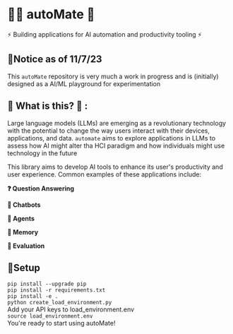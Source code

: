
# 🧠🚀 autoMate 🤖

⚡ Building applications for AI automation and productivity tooling ⚡

## 🚨Notice as of 11/7/23

This `autoMate` repository is very much a work in progress and is (initially) designed as a AI/ML playground for experimentation

## 🧐 What is this? 💁 :
Large language models (LLMs) are emerging as a revolutionary technology with the potential to change the way users interact with their devices, applications, and data.
`automate` aims to explore applications in LLMs to assess how AI might alter tha HCI paradigm and how individuals might use technology in the future

This library aims to develop AI tools to enhance its user's productivity and user experience. Common examples of these applications include:

**❓ Question Answering**

**💬 Chatbots**

**🤖 Agents**

**🧠 Memory**

**🧐 Evaluation**

## 🔧Setup 
`pip install --upgrade pip`  
`pip install -r requirements.txt`  
`pip install -e .`  
`python create_load_environment.py`  
Add your API keys to load_environment.env  
`source load_environment.env`  
You're ready to start using autoMate!  